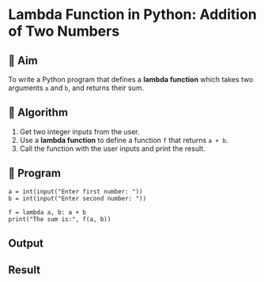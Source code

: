 # Lambda Function in Python: Addition of Two Numbers

## 🎯 Aim
To write a Python program that defines a **lambda function** which takes two arguments `a` and `b`, and returns their sum.

## 🧠 Algorithm
1. Get two integer inputs from the user.
2. Use a **lambda function** to define a function `f` that returns `a + b`.
3. Call the function with the user inputs and print the result.

## 🧾 Program
```
a = int(input("Enter first number: "))
b = int(input("Enter second number: "))

f = lambda a, b: a + b
print("The sum is:", f(a, b))
```

## Output

## Result
